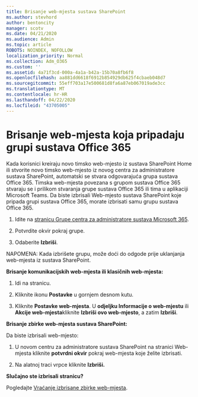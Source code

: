 ```yaml
---
title: Brisanje web-mjesta sustava SharePoint
ms.author: stevhord
author: bentoncity
manager: scotv
ms.date: 04/21/2020
ms.audience: Admin
ms.topic: article
ROBOTS: NOINDEX, NOFOLLOW
localization_priority: Normal
ms.collection: Adm_O365
ms.custom: ''
ms.assetid: 4a71f3cd-000a-4a1a-b42a-15b70a8fb6f8
ms.openlocfilehash: aa881dd6618f6912b854929db625f4cbaeb048d7
ms.sourcegitcommit: 55eff703a17e500681d8fa6a87eb067019ade3cc
ms.translationtype: MT
ms.contentlocale: hr-HR
ms.lasthandoff: 04/22/2020
ms.locfileid: "43705005"
---
```

# <a name="delete-sites-that-belong-to-an-office-365-group"></a>Brisanje web-mjesta koja pripadaju grupi sustava Office 365

Kada korisnici kreiraju novo timsko web-mjesto iz sustava SharePoint Home ili stvorite novo timsko web-mjesto iz novog centra za administratore sustava SharePoint, automatski se stvara odgovarajuća grupa sustava Office 365. Timska web-mjesta povezana s grupom sustava Office 365 stvaraju se i prilikom stvaranja grupe sustava Office 365 ili tima u aplikaciji Microsoft Teams. Da biste izbrisali Web-mjesto sustava SharePoint koje pripada grupi sustava Office 365, morate izbrisati samu grupu sustava Office 365. 
  
1. Idite na [stranicu Grupe centra za administratore sustava Microsoft 365](https://portal.office.com/adminportal/home#/groups).
    
2. Potvrdite okvir pokraj grupe.
    
3. Odaberite **Izbriši**.
    
NAPOMENA: Kada izbrišete grupu, može doći do odgode prije uklanjanja web-mjesta iz sustava SharePoint.
  
**Brisanje komunikacijskih web-mjesta ili klasičnih web-mjesta:**

1. Idi na stranicu.
  
2. Kliknite ikonu **Postavke** u gornjem desnom kutu. 
  
3. Kliknite **Postavke web-mjesta**. U **odjeljku Informacije o web-mjestu** ili **Akcije web-mjesta**kliknite **Izbriši ovo web-mjesto**, a zatim **Izbriši**.
  
**Brisanje zbirke web-mjesta sustava SharePoint:**

Da biste izbrisali web-mjesto:
  
1. U novom centru za administratore sustava SharePoint na stranici Web-mjesta kliknite **potvrdni okvir** pokraj web-mjesta koje želite izbrisati. 
    
2. Na alatnoj traci vrpce kliknite **Izbriši.**
    
**Slučajno ste izbrisali stranicu?**

Pogledajte [Vraćanje izbrisane zbirke web-mjesta](https://go.microsoft.com/fwlink/?linkid=867660).
  

